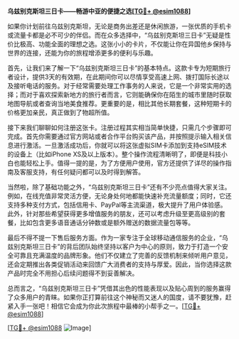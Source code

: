 **乌兹别克斯坦三日卡——畅游中亚的便捷之选[[TG💪+ @esim1088](https://t.me/s/esim1088)]**

如果你计划前往乌兹别克斯坦，无论是商务出差还是休闲旅游，一张优质的手机卡或流量卡都是必不可少的伴侣。而在众多选择中，“乌兹别克斯坦三日卡”无疑是性价比极高、功能全面的理想之选。这张小小的卡片，不仅能让你在异国他乡保持与世界的连接，还能为你的旅程增添更多的便利与乐趣。

首先，让我们来了解一下“乌兹别克斯坦三日卡”的基本特点。这款卡专为短期旅行者设计，提供3天的有效期，在此期间你可以尽情享受高速上网、拨打国际长途以及接听电话的服务。对于经常需要处理工作事务的人来说，它是一个非常实用的选择；而对于喜欢探索新地方的旅行者而言，它则能确保你在陌生的城市里随时获取地图导航或者查询当地美食推荐。更重要的是，相比其他长期套餐，这种短期卡的价格更加亲民，真正做到了物超所值。

接下来我们聊聊如何注册这张卡。注册过程其实相当简单快捷，只需几个步骤即可完成。首先你需要通过官方网站或者合作平台购买该产品，并按照提示输入相关信息进行激活。一旦激活成功后，你就可以将这张虚拟SIM卡添加到支持eSIM技术的设备上（比如iPhone XS及以上版本）。整个操作流程清晰明了，即便是科技小白也能轻松上手。值得一提的是，为了方便用户使用，官方还提供了详尽的操作指南及客服支持，有任何疑问都可以及时得到解答。

当然啦，除了基础功能之外，“乌兹别克斯坦三日卡”还有不少亮点值得大家关注。例如，在线充值非常灵活方便，无论身处何地都能快速补充流量额度；同时，它还支持多种支付方式，包括信用卡、PayPal等主流渠道，极大提升了用户体验感。此外，针对那些希望获得更多增值服务的朋友，还可以考虑升级至更高级别的套餐，比如包含更多语音通话分钟数或是额外赠送的数据流量包等等。

最后不得不提一下售后服务方面。作为一家专注于全球移动通信服务的企业，“乌兹别克斯坦三日卡”的背后团队始终坚持以客户为中心的原则，致力于打造一个安全可靠且充满温度的品牌形象。他们不仅建立了完善的反馈机制来倾听用户意见，还会定期推出各类促销活动来回馈广大消费者的支持与厚爱。因此，当你选择这款产品时完全不用担心后续问题得不到妥善解决。

总而言之，“乌兹别克斯坦三日卡”凭借其出色的性能表现以及贴心周到的服务赢得了众多用户的青睐。如果你正打算前往这个神秘而又迷人的国度，请不要犹豫，赶紧入手一张吧！相信它会成为你此次旅程中最棒的小帮手之一。[[TG💪+ @esim1088](https://t.me/s/esim1088)]

[[TG💪+ @esim1088](https://t.me/s/esim1088) ![Image](https://i.postimg.cc/4NQfJmqS/Snipaste-2025-05-13-00-14-12.png)]